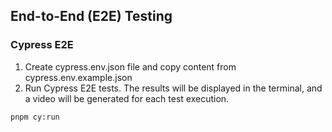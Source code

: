 ## End-to-End (E2E) Testing

### Cypress E2E

1. Create cypress.env.json file and copy content from cypress.env.example.json
2. Run Cypress E2E tests. The results will be displayed in the terminal, and a video will be generated for each test execution.

```bash
pnpm cy:run
```